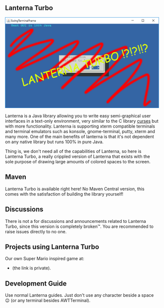 Lanterna Turbo
---

![Lanterna screenshot](https://github.com/ricardoramo-s/LanternaTurbo/blob/main/lanternaturbo.png)

Lanterna is a Java library allowing you to write easy semi-graphical user interfaces in a text-only environment,
very similar to the C library [curses](http://en.wikipedia.org/wiki/Curses_(programming_library)) but with more functionality.
Lanterna is supporting xterm compatible terminals and terminal emulators such as konsole, gnome-terminal, putty, xterm and many more.
One of the main benefits of lanterna is that it's not dependent on any native library but runs 100% in pure Java.

Thing is, we don't need all of the capabilities of Lanterna, so here is Lanterna Turbo, a really crippled version of Lanterna that exists with the sole purpose of drawing large amounts of colored spaces to the screen.

Maven
---

Lanterna Turbo is available right here! No Maven Central version, this comes with the satisfaction of building the library yourself!


Discussions
---
There is not a for discussions and announcements related to Lanterna Turbo, since this version is completely broken™.
You are recommended to raise issues directly to no one.


Projects using Lanterna Turbo
---
Our own Super Mario inspired game at:
 * (the link is private).


Development Guide
---
Use normal Lanterna guides. Just don't use any character beside a space 😉 (or any terminal besides AWTTerminal).
